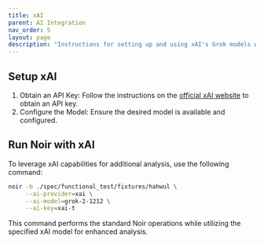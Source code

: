 ```yaml
---
title: xAI
parent: AI Integration
nav_order: 5
layout: page
description: "Instructions for setting up and using xAI's Grok models with Noir for advanced endpoint detection"
---
```


## Setup xAI

1. Obtain an API Key: Follow the instructions on the [official xAI website](https://x.ai/api) to obtain an API key.
2. Configure the Model: Ensure the desired model is available and configured.

## Run Noir with xAI

To leverage xAI capabilities for additional analysis, use the following command:

```bash
noir -b ./spec/functional_test/fixtures/hahwul \
     --ai-provider=xai \
     --ai-model=grok-2-1212 \
     --ai-key=xai-t
```

This command performs the standard Noir operations while utilizing the specified xAI model for enhanced analysis.
